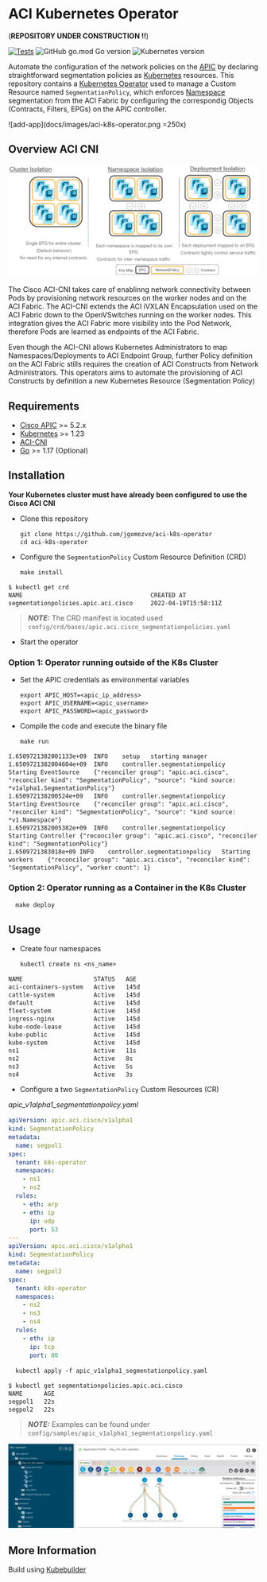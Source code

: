 # ACI Kubernetes Operator
(**REPOSITORY UNDER CONSTRUCTION !!**)

[![Tests](https://github.com/jgomezve/aci-k8s-operator/actions/workflows/test.yaml/badge.svg)](https://github.com/jgomezve/aci-k8s-operator/actions/workflows/test.yaml)
![GitHub go.mod Go version](https://img.shields.io/github/go-mod/go-version/jgomezve/aci-k8s-operator)
![Kubernetes version](https://img.shields.io/badge/kubernetes-1.23%2B-blue)

Automate the configuration of the network policies on the [APIC](https://www.cisco.com/c/en/us/products/cloud-systems-management/application-policy-infrastructure-controller-apic/index.html) by declaring straightforward segmentation policies as [Kubernetes](https://kubernetes.io/) resources. This repository contains a [Kubernetes Operator](https://kubernetes.io/docs/concepts/extend-kubernetes/operator/) used to manage  a Custom Resource named `SegmentationPolicy`, which enforces [Namespace](https://kubernetes.io/docs/concepts/overview/working-with-objects/namespaces/) segmentation from the ACI Fabric by configuring the correspondig Objects (Contracts, Filters, EPGs) on the APIC controller.


![add-app](docs/images/aci-k8s-operator.png =250x)

## Overview ACI CNI

![add-app](docs/images/isolation_types.png "ACI CNI Mappings")

The Cisco ACI-CNI takes care of enablinng network connectivity between Pods by provisioning network resources on the worker nodes and on the ACI Fabric. The ACI-CNI extends the ACI iVXLAN Encapsulation used on the ACI Fabric down to the OpenVSwitches running on the worker nodes. This integration gives the ACI Fabric more visibility into the Pod Network, therefore Pods are learned as endpoints of the ACI Fabric.


Even though the ACI-CNI allows Kubernetes Administrators to map Namespaces/Deployments to ACI Endpoint Group, further Policy definition on the ACI Fabric stills requires the creation of ACI Constructs from Network Administrators. This operators aims to automate the provisioning of ACI Constructs by definition a new Kubernetes Resource (Segmentation Policy)

 ## Requirements

* [Cisco APIC](https://www.cisco.com/c/en/us/solutions/data-center-virtualization/application-centric-infrastructure/index.html) >= 5.2.x 
* [Kubernetes](https://kubernetes.io/) >= 1.23
* [ACI-CNI](https://www.cisco.com/c/en/us/td/docs/switches/datacenter/aci/apic/sw/kb/b_Kubernetes_Integration_with_ACI.html)
* [Go](https://golang.org/doc/install) >= 1.17 (Optional)



## Installation

**Your Kubernetes cluster must have already been configured to use the Cisco ACI CNI**

* Clone this repository

      git clone https://github.com/jgomezve/aci-k8s-operator
      cd aci-k8s-operator

* Configure the `SegmentationPolicy` Custom Resource Definition (CRD)

      make install

```
$ kubectl get crd
NAME                                    CREATED AT
segmentationpolicies.apic.aci.cisco     2022-04-19T15:58:11Z
```

> **_NOTE:_** The CRD manifest is located used `config/crd/bases/apic.aci.cisco_segmentationpolicies.yaml`

* Start the operator
 
### Option 1: Operator running outside of the K8s Cluster

* Set the APIC credentials as environmental variables

      export APIC_HOST=<apic_ip_address>
      export APIC_USERNAME=<apic_username>
      export APIC_PASSWORD=<apic_password>

* Compile the code and execute the binary file 

      make run

```
1.6509721382001133e+09	INFO	setup	starting manager
1.6509721382004604e+09	INFO	controller.segmentationpolicy	Starting EventSource	{"reconciler group": "apic.aci.cisco", "reconciler kind": "SegmentationPolicy", "source": "kind source: *v1alpha1.SegmentationPolicy"}
1.650972138200524e+09	INFO	controller.segmentationpolicy	Starting EventSource	{"reconciler group": "apic.aci.cisco", "reconciler kind": "SegmentationPolicy", "source": "kind source: *v1.Namespace"}
1.6509721382005382e+09	INFO	controller.segmentationpolicy	Starting Controller	{"reconciler group": "apic.aci.cisco", "reconciler kind": "SegmentationPolicy"}
1.6509721383018e+09	INFO	controller.segmentationpolicy	Starting workers	{"reconciler group": "apic.aci.cisco", "reconciler kind": "SegmentationPolicy", "worker count": 1}
```
### Option 2: Operator running as a Container in the K8s Cluster
      
      make deploy

## Usage 


* Create four namespaces

      kubectl create ns <ns_name>

```
NAME                    STATUS   AGE
aci-containers-system   Active   145d
cattle-system           Active   145d
default                 Active   145d
fleet-system            Active   145d
ingress-nginx           Active   145d
kube-node-lease         Active   145d
kube-public             Active   145d
kube-system             Active   145d
ns1                     Active   11s
ns2                     Active   8s
ns3                     Active   5s
ns4                     Active   3s

```

* Configure a two `SegmentationPolicy` Custom Resources (CR) 

*apic_v1alpha1_segmentationpolicy.yaml*
```yaml
apiVersion: apic.aci.cisco/v1alpha1
kind: SegmentationPolicy
metadata:
  name: segpol1
spec:
  tenant: k8s-operator
  namespaces:
    - ns1
    - ns2
  rules:
    - eth: arp
    - eth: ip
      ip: udp
      port: 53
---
apiVersion: apic.aci.cisco/v1alpha1
kind: SegmentationPolicy
metadata:
  name: segpol2
spec:
  tenant: k8s-operator
  namespaces:
    - ns2
    - ns3
    - ns4
  rules:
    - eth: ip
      ip: tcp
      port: 80 
```

      kubectl apply -f apic_v1alpha1_segmentationpolicy.yaml

```
$ kubectl get segmentationpolicies.apic.aci.cisco
NAME      AGE
segpol1   22s
segpol2   22s
```
> **_NOTE:_** Examples can be found under `config/samples/apic_v1alpha1_segmentationpolicy.yaml`

![add-app](docs/images/aci_topology.png "ACI Topology")

## More Information
Build using [Kubebuilder](https://book.kubebuilder.io/introduction.html)
